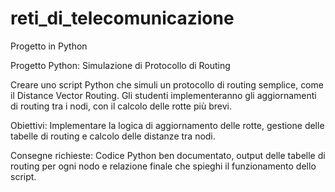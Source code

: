 # reti_di_telecomunicazione
Progetto in Python


Progetto Python: Simulazione di Protocollo di Routing

Creare uno script Python che simuli un protocollo di routing semplice, come il Distance Vector Routing. Gli studenti implementeranno gli aggiornamenti di routing tra i nodi, con il calcolo delle rotte più brevi.

Obiettivi: Implementare la logica di aggiornamento delle rotte, gestione delle tabelle di routing e calcolo delle distanze tra nodi.

Consegne richieste: Codice Python ben documentato, output delle tabelle di routing per ogni nodo e relazione finale che spieghi il funzionamento dello script.
